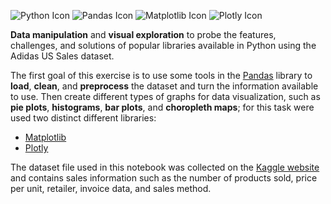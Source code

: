 ![Python Icon](https://camo.githubusercontent.com/a1b2dac5667822ee0d98ae6d799da61987fd1658dfeb4d2ca6e3c99b1535ebd8/68747470733a2f2f696d672e736869656c64732e696f2f62616467652f707974686f6e2d3336373041303f7374796c653d666f722d7468652d6261646765266c6f676f3d707974686f6e266c6f676f436f6c6f723d666664643534) ![Pandas Icon](https://camo.githubusercontent.com/f737c8a9e60949e59f80fcca0b0019df76efb3c8ae56d38736bb93e44b447000/68747470733a2f2f696d672e736869656c64732e696f2f62616467652f70616e6461732d2532333135303435382e7376673f7374796c653d666f722d7468652d6261646765266c6f676f3d70616e646173266c6f676f436f6c6f723d7768697465) ![Matplotlib Icon](https://camo.githubusercontent.com/51666cffddd2b2a42315db6012dbfc823f8d408ac26b29c1308836be5cc5f724/68747470733a2f2f696d672e736869656c64732e696f2f62616467652f4d6174706c6f746c69622d6461726b626c75653f7374796c653d666f722d7468652d6261646765266c6f676f3d707974686f6e266c6f676f436f6c6f723d7768697465) ![Plotly Icon](https://camo.githubusercontent.com/2f9c3edd9ff2d48dd262b930c3f5faf9d5956ae61661f2df1d4c941f143d36c8/68747470733a2f2f696d672e736869656c64732e696f2f62616467652f506c6f746c792d2532333346344637352e7376673f7374796c653d666f722d7468652d6261646765266c6f676f3d706c6f746c79266c6f676f436f6c6f723d7768697465)

**Data manipulation** and **visual exploration** to probe the features, challenges, and solutions of popular libraries available in Python using the Adidas US Sales dataset.

The first goal of this exercise is to use some tools in the [Pandas](https://pandas.pydata.org/) library to **load**, **clean**, and **preprocess** the dataset and turn the information available to use. Then create different types of graphs for data visualization, such as **pie plots**, **histograms**,  **bar plots**, and **choropleth maps**; for this task were used two distinct different libraries:

 - [Matplotlib](https://matplotlib.org/)
 - [Plotly](https://plotly.com/)

The dataset file used in this notebook was collected on the [Kaggle website](https://www.kaggle.com/datasets/heemalichaudhari/adidas-sales-dataset) and contains sales information such as the number of products sold, price per unit, retailer, invoice data, and sales method.

